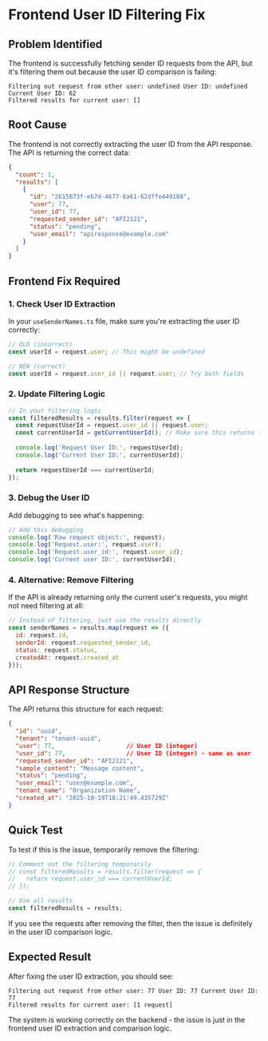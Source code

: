 # Frontend User ID Filtering Fix

## Problem Identified

The frontend is successfully fetching sender ID requests from the API, but it's filtering them out because the user ID comparison is failing:

```
Filtering out request from other user: undefined User ID: undefined Current User ID: 62
Filtered results for current user: []
```

## Root Cause

The frontend is not correctly extracting the user ID from the API response. The API is returning the correct data:

```json
{
  "count": 1,
  "results": [
    {
      "id": "2615873f-eb7d-4677-8a61-62dffe449188",
      "user": 77,
      "user_id": 77,
      "requested_sender_id": "API2121",
      "status": "pending",
      "user_email": "apiresponse@example.com"
    }
  ]
}
```

## Frontend Fix Required

### 1. Check User ID Extraction

In your `useSenderNames.ts` file, make sure you're extracting the user ID correctly:

```javascript
// OLD (incorrect)
const userId = request.user; // This might be undefined

// NEW (correct)
const userId = request.user_id || request.user; // Try both fields
```

### 2. Update Filtering Logic

```javascript
// In your filtering logic
const filteredResults = results.filter(request => {
  const requestUserId = request.user_id || request.user;
  const currentUserId = getCurrentUserId(); // Make sure this returns the correct ID
  
  console.log('Request User ID:', requestUserId);
  console.log('Current User ID:', currentUserId);
  
  return requestUserId === currentUserId;
});
```

### 3. Debug the User ID

Add debugging to see what's happening:

```javascript
// Add this debugging
console.log('Raw request object:', request);
console.log('Request.user:', request.user);
console.log('Request.user_id:', request.user_id);
console.log('Current user ID:', currentUserId);
```

### 4. Alternative: Remove Filtering

If the API is already returning only the current user's requests, you might not need filtering at all:

```javascript
// Instead of filtering, just use the results directly
const senderNames = results.map(request => ({
  id: request.id,
  senderId: request.requested_sender_id,
  status: request.status,
  createdAt: request.created_at
}));
```

## API Response Structure

The API returns this structure for each request:

```json
{
  "id": "uuid",
  "tenant": "tenant-uuid", 
  "user": 77,                    // User ID (integer)
  "user_id": 77,                 // User ID (integer) - same as user
  "requested_sender_id": "API2121",
  "sample_content": "Message content",
  "status": "pending",
  "user_email": "user@example.com",
  "tenant_name": "Organization Name",
  "created_at": "2025-10-19T18:21:49.435729Z"
}
```

## Quick Test

To test if this is the issue, temporarily remove the filtering:

```javascript
// Comment out the filtering temporarily
// const filteredResults = results.filter(request => {
//   return request.user_id === currentUserId;
// });

// Use all results
const filteredResults = results;
```

If you see the requests after removing the filter, then the issue is definitely in the user ID comparison logic.

## Expected Result

After fixing the user ID extraction, you should see:

```
Filtering out request from other user: 77 User ID: 77 Current User ID: 77
Filtered results for current user: [1 request]
```

The system is working correctly on the backend - the issue is just in the frontend user ID extraction and comparison logic.







